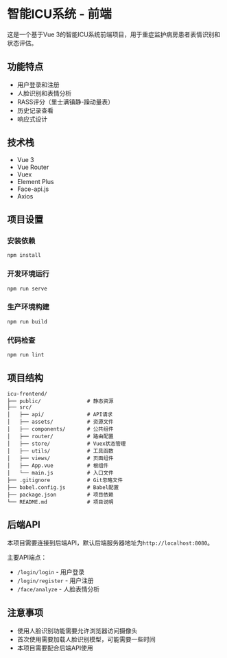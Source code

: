 # 智能ICU系统 - 前端

这是一个基于Vue 3的智能ICU系统前端项目，用于重症监护病房患者表情识别和状态评估。

## 功能特点

- 用户登录和注册
- 人脸识别和表情分析
- RASS评分（里士满镇静-躁动量表）
- 历史记录查看
- 响应式设计

## 技术栈

- Vue 3
- Vue Router
- Vuex
- Element Plus
- Face-api.js
- Axios

## 项目设置

### 安装依赖
```
npm install
```

### 开发环境运行
```
npm run serve
```

### 生产环境构建
```
npm run build
```

### 代码检查
```
npm run lint
```

## 项目结构

```
icu-frontend/
├── public/               # 静态资源
├── src/
│   ├── api/              # API请求
│   ├── assets/           # 资源文件
│   ├── components/       # 公共组件
│   ├── router/           # 路由配置
│   ├── store/            # Vuex状态管理
│   ├── utils/            # 工具函数
│   ├── views/            # 页面组件
│   ├── App.vue           # 根组件
│   └── main.js           # 入口文件
├── .gitignore            # Git忽略文件
├── babel.config.js       # Babel配置
├── package.json          # 项目依赖
└── README.md             # 项目说明
```

## 后端API

本项目需要连接到后端API，默认后端服务器地址为`http://localhost:8080`。

主要API端点：
- `/login/login` - 用户登录
- `/login/register` - 用户注册
- `/face/analyze` - 人脸表情分析

## 注意事项

- 使用人脸识别功能需要允许浏览器访问摄像头
- 首次使用需要加载人脸识别模型，可能需要一些时间
- 本项目需要配合后端API使用 